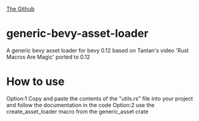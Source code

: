[The Github](https://github.com/stevehello166/generic-bevy-asset-loader)

# generic-bevy-asset-loader
A generic bevy asset loader for bevy 0.12 based on Tantan's video 'Rust Macros Are Magic' ported to 0.12

# How to use
Option:1 Copy and paste the contents of the "utils.rs" file into your project and follow the documentation in the code
Option:2 use the create_asset_loader macro from the generic_asset crate
